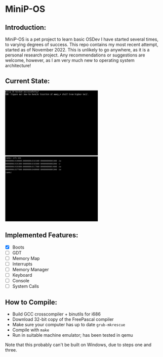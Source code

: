 # MiniP-OS

## Introduction:
MiniP-OS is a pet project to learn basic OSDev I have started several times, to varying degrees of success. This repo contains my most recent attempt, started as of November 2022. This is unlikely to go anywhere, as it is a personal research project. Any recommendations or suggestions are welcome, however, as I am very much new to operating system architecture!

## Current State:
<img src="res/currentstate.png" width="300" height="210">
<img src="res/meminfo.png" width="300" height="210">

## Implemented Features:
- [X] Boots
- [ ] GDT
- [ ] Memory Map
- [ ] Interrupts
- [ ] Memory Manager
- [ ] Keyboard
- [ ] Console
- [ ] System Calls

## How to Compile:
- Build GCC crosscompiler + binutils for i686
- Download 32-bit copy of the FreePascal compiler
- Make sure your computer has up to date `grub-mkrescue`
- Compile with `make`
- Run in suitable machine emulator; has been tested in qemu

Note that this probably can't be built on Windows, due to steps one and three.
